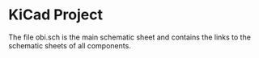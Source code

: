 # KiCad Project

The file obi.sch is the main schematic sheet and contains the links to the schematic sheets of all components.

